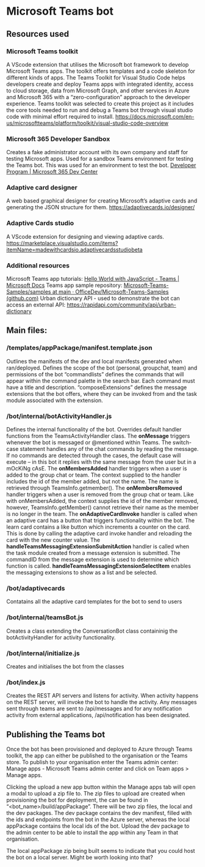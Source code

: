 # Microsoft Teams bot

## Resources used
### Microsoft Teams toolkit
A VScode extension that utilises the Microsoft bot framework to develop Microsoft Teams apps. The toolkit offers templates and a code skeleton for different kinds of apps.
The Teams Toolkit for Visual Studio Code helps developers create and deploy Teams apps with integrated identity, access to cloud storage, data from Microsoft Graph, and other services in Azure and Microsoft 365 with a “zero-configuration” approach to the developer experience.
Teams toolkit was selected to create this project as it includes the core tools needed to run and debug a Teams bot through visual studio code with minimal effort required to install.
https://docs.microsoft.com/en-us/microsoftteams/platform/toolkit/visual-studio-code-overview

### Microsoft 365 Developer Sandbox
Creates a fake administrator account with its own company and staff for testing Microsoft apps. Used for a sandbox Teams environment for testing the Teams bot.
This was used for an environment to test the bot.
[Developer Program | Microsoft 365 Dev Center](https://developer.microsoft.com/en-us/microsoft-365/dev-program)

### Adaptive card designer
A web based graphical designer for creating Microsoft’s adaptive cards and generating the JSON structure for them. 
https://adaptivecards.io/designer/

### Adaptive Cards studio
A VScode extension for designing and viewing adaptive cards. 
https://marketplace.visualstudio.com/items?itemName=madewithcardsio.adaptivecardsstudiobeta

### Additional resources
Microsoft Teams app tutorials: [Hello World with JavaScript - Teams | Microsoft Docs](https://docs.microsoft.com/en-us/microsoftteams/platform/sbs-gs-bot?tabs=vscode%2Cviscode)
Teams app sample repository: [Microsoft-Teams-Samples/samples at main · OfficeDev/Microsoft-Teams-Samples (github.com)](https://github.com/OfficeDev/Microsoft-Teams-Samples/tree/main/samples)
Urban dictionary API - used to demonstrate the bot can access an external API: https://rapidapi.com/community/api/urban-dictionary

## Main files:
### /templates/appPackage/manifest.template.json 
Outlines the manifests of the dev and local manifests generated when ran/deployed. Defines the scope of the bot (personal, groupchat, team) and permissions of the bot
“commandlists” defines the commands that will appear within the command palette in the search bar. Each command must have a title and description.
“composeExtensions” defines the message extensions that the bot offers, where they can be invoked from and the task module associated with the extension.

### /bot/internal/botActivityHandler.js
Defines the internal functionality of the bot. Overrides default handler functions from the TeamsActivityHandler class.
The **onMessage** triggers whenever the bot is messaged or @mentioned within Teams. The switch-case statement handles any of the chat commands by reading the message. If no commands are detected through the cases, the default case will execute – in this bot it replies with the same message from the user but in a mOcKiNg cAsE.
The **onMembersAdded** handler triggers when a user is added to the group chat or team. The context supplied to the handler includes the id of the member added, but not the name. The name is retrieved through TeamsInfo.getmember().
The **onMembersRemoved** handler triggers when a user is removed from the group chat or team. Like with onMembersAdded, the context supplies the id of the member removed, however, TeamsInfo.getMember() cannot retrieve their name as the member is no longer in the team.
The **onAdaptiveCardInvoke** handler is called when an adaptive card has a button that triggers functionality within the bot. The learn card contains a like button which increments a counter on the card. This is done by calling the adaptive card invoke handler and reloading the card with the new counter value.
The **handleTeamsMessagingExtensionSubmitAction** handler is called when the task module created from a message extension is submitted. The commandID from the message extension is used to determine which function is called.
**handleTeamsMessagingExtensionSelectItem** enables the messaging extensions to show as a list and be selected.

### /bot/adaptivecards
Contatains all the adaptive card templates for the bot to send to users 

### /bot/internal/teamsBot.js
Creates a class extending the ConversationBot class containinig the botActivityHandler for activity functionality.

### /bot/internal/initialize.js
Creates and initialises the bot from the classes

### /bot/index.js
Creates the REST API servers and listens for activity. When activity happens on the REST server, will invoke the bot to handle the activity. Any messages sent through teams are sent to /api/messages and for any notification activity from external applications, /api/notification has been designated.

## Publishing the Teams bot
Once the bot has been provisioned and deployed to Azure through Teams toolkit, the app can either be published to the organisation or the Teams store. To publish to your organisation enter the Teams admin center: Manage apps - Microsoft Teams admin center and click on Team apps > Manage apps. 
 
Clicking the upload a new app button within the Manage apps tab will open a modal to upload a zip file to. 
The zip files to upload are created when provisioning the bot for deployment, the can be found in “<bot_name>/build/appPackage”. There will be two zip files, the local and the dev packages. The dev package contains the dev manifest, filled with the ids and endpoints from the bot in the Azure server, whereas the local appPackage contains the local ids of the bot.
Upload the dev package to the admin center to be able to install the app within any Team in that organisation.

The local appPackage zip being built seems to indicate that you could host the bot on a local server. Might be worth looking into that?
